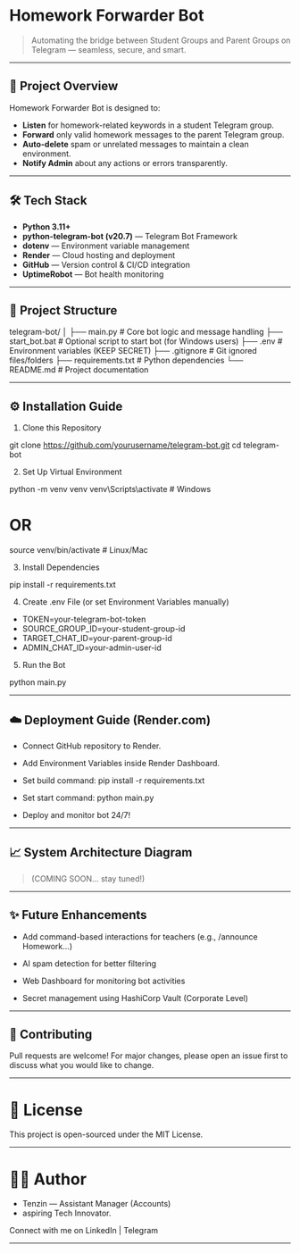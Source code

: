 # Homework Forwarder Bot

> Automating the bridge between Student Groups and Parent Groups on Telegram — seamless, secure, and smart.

---

## 🚀 Project Overview

Homework Forwarder Bot is designed to:
- **Listen** for homework-related keywords in a student Telegram group.
- **Forward** only valid homework messages to the parent Telegram group.
- **Auto-delete** spam or unrelated messages to maintain a clean environment.
- **Notify Admin** about any actions or errors transparently.

---

## 🛠️ Tech Stack

- **Python 3.11+**
- **python-telegram-bot (v20.7)** — Telegram Bot Framework
- **dotenv** — Environment variable management
- **Render** — Cloud hosting and deployment
- **GitHub** — Version control & CI/CD integration
- **UptimeRobot** — Bot health monitoring

---

## 📂 Project Structure

telegram-bot/
│
├── main.py            # Core bot logic and message handling
├── start_bot.bat      # Optional script to start bot (for Windows users)
├── .env               # Environment variables (KEEP SECRET)
├── .gitignore         # Git ignored files/folders
├── requirements.txt   # Python dependencies
└── README.md          # Project documentation


---

## ⚙️ Installation Guide

1. Clone this Repository

git clone https://github.com/yourusername/telegram-bot.git
cd telegram-bot


2. Set Up Virtual Environment

python -m venv venv
venv\Scripts\activate    # Windows
# OR
source venv/bin/activate # Linux/Mac


3. Install Dependencies

pip install -r requirements.txt


4. Create .env File
(or set Environment Variables manually)

- TOKEN=your-telegram-bot-token
- SOURCE_GROUP_ID=your-student-group-id
- TARGET_CHAT_ID=your-parent-group-id
- ADMIN_CHAT_ID=your-admin-user-id


5. Run the Bot

python main.py


---

## ☁️ Deployment Guide (Render.com)

- Connect GitHub repository to Render.

- Add Environment Variables inside Render Dashboard.

- Set build command: pip install -r requirements.txt

- Set start command: python main.py

- Deploy and monitor bot 24/7!


---

## 📈 System Architecture Diagram

> (COMING SOON... stay tuned!)


---

## ✨ Future Enhancements

- Add command-based interactions for teachers (e.g., /announce Homework...)

- AI spam detection for better filtering

- Web Dashboard for monitoring bot activities

- Secret management using HashiCorp Vault (Corporate Level)


---

## 🤝 Contributing

Pull requests are welcome!
For major changes, please open an issue first to discuss what you would like to change.


---

# 📄 License

This project is open-sourced under the MIT License.


---

# 👩‍💻 Author

- Tenzin — Assistant Manager (Accounts) 
- aspiring Tech Innovator.


Connect with me on LinkedIn | Telegram


---
